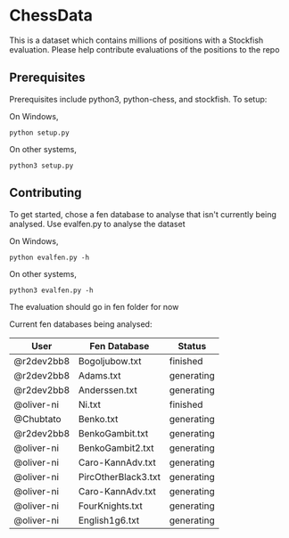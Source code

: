 # ChessData
This is a dataset which contains millions of positions with a Stockfish evaluation. Please help contribute evaluations of the positions to the repo

## Prerequisites
Prerequisites include python3, python-chess, and stockfish.
To setup:

On Windows,

``python setup.py``

On other systems,

``python3 setup.py``

## Contributing
To get started, chose a fen database to analyse that isn't currently being analysed.
Use evalfen.py to analyse the dataset

On Windows,

``python evalfen.py -h``

On other systems,

``python3 evalfen.py -h``


The evaluation should go in fen folder for now

Current fen databases being analysed:

| User	 |	Fen Database | Status |
| -------|-------------- | ------ |
| @r2dev2bb8	 |	Bogoljubow.txt	 | finished |
| @r2dev2bb8  |  Adams.txt        | generating |
| @r2dev2bb8  |  Anderssen.txt    | generating |
| @oliver-ni  |  Ni.txt           | finished |
| @Chubtato  |  Benko.txt     | generating |
| @r2dev2bb8  | BenkoGambit.txt | generating  |
| @oliver-ni  |  BenkoGambit2.txt  | generating |
| @oliver-ni  |  Caro-KannAdv.txt  | generating |
| @oliver-ni  |  PircOtherBlack3.txt  | generating |
| @oliver-ni  |  Caro-KannAdv.txt  | generating |
| @oliver-ni  |  FourKnights.txt  | generating |
| @oliver-ni  |  English1g6.txt  | generating |
